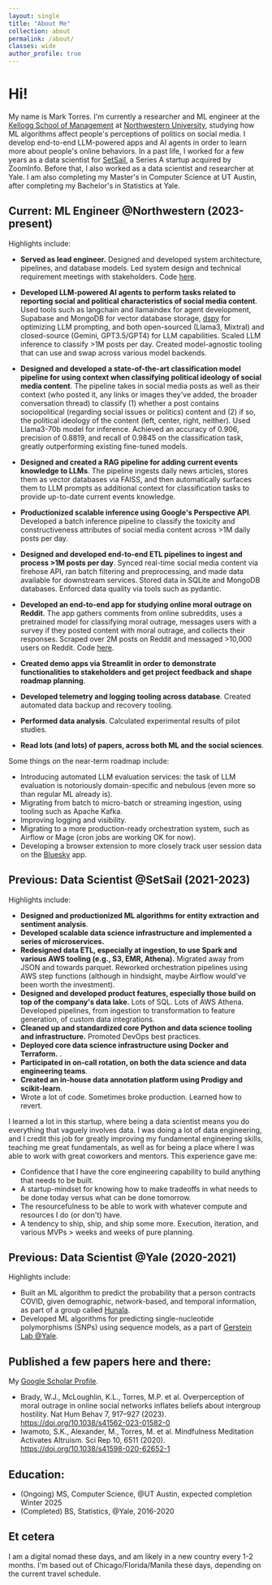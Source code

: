 ```yaml
---
layout: single
title: "About Me"
collection: about
permalink: /about/
classes: wide
author_profile: true
---
```


# Hi!
My name is Mark Torres. I'm currently a researcher and ML engineer at the [Kellogg School of Management](https://www.kellogg.northwestern.edu/) at [Northwestern University](https://www.northwestern.edu/), studying how ML algorithms affect people's perceptions of politics on social media. I develop end-to-end LLM-powered apps and AI agents in order to learn more about people's online behaviors. In a past life, I worked for a few years as a data scientist for [SetSail](https://www.setsail.co/), a Series A startup acquired by ZoomInfo. Before that, I also worked as a data scientist and researcher at Yale. I am also completing my Master's in Computer Science at UT Austin, after completing my Bachelor's in Statistics at Yale.

## Current: ML Engineer @Northwestern (2023-present)

Highlights include:
- **Served as lead engineer.** Designed and developed system architecture, pipelines, and database models. Led system design and technical requirement meetings with stakeholders. Code [here](https://github.com/METResearchGroup/bluesky-research).
- **Developed LLM-powered AI agents to perform tasks related to reporting social and political characteristics of social media content**. Used tools such as langchain and llamaindex for agent development, Supabase and MongoDB for vector database storage, [dspy](https://github.com/stanfordnlp/dspy) for optimizing LLM prompting, and both open-sourced (Llama3, Mixtral) and closed-source (Gemini, GPT3.5/GPT4) for LLM capabilities. Scaled LLM inference to classify >1M posts per day. Created model-agnostic tooling that can use and swap across various model backends.
- **Designed and developed a state-of-the-art classification model pipeline for using context when classifying political ideology of social media content**. The pipeline takes in social media posts as well as their context (who posted it, any links or images they've added, the broader conversation thread) to classify (1) whether a post contains sociopolitical (regarding social issues or politics) content and (2) if so, the political ideology of the content (left, center, right, neither). Used Llama3-70b model for inference. Achieved an accuracy of 0.906, precision of 0.8819, and recall of 0.9845 on the classification task, greatly outperforming existing fine-tuned models.
- **Designed and created a RAG pipeline for adding current events knowledge to LLMs**. The pipeline ingests daily news articles, stores them as vector databases via FAISS, and then automatically surfaces them to LLM prompts as additional context for classification tasks to provide up-to-date current events knowledge.
- **Productionized scalable inference using Google's Perspective API**. Developed a batch inference pipeline to classify the toxicity and constructiveness attributes of social media content across >1M daily posts per day.
- **Designed and developed end-to-end ETL pipelines to ingest and process >1M posts per day**. Synced real-time social media content via firehose API, ran batch filtering and preprocessing, and made data available for downstream services. Stored data in SQLite and MongoDB databases. Enforced data quality via tools such as pydantic.
- **Developed an end-to-end app for studying online moral outrage on Reddit**. The app gathers comments from online subreddits, uses a pretrained model for classifying moral outrage, messages users with a survey if they posted content with moral outrage, and collects their responses. Scraped over 2M posts on Reddit and messaged >10,000 users on Reddit. Code [here](https://github.com/mark-torres10/redditResearch).

- **Created demo apps via Streamlit in order to demonstrate functionalities to stakeholders and get project feedback and shape roadmap planning**.
- **Developed telemetry and logging tooling across database**. Created automated data backup and recovery tooling.
- **Performed data analysis**. Calculated experimental results of pilot studies.
- **Read lots (and lots) of papers, across both ML and the social sciences**.

Some things on the near-term roadmap include:
- Introducing automated LLM evaluation services: the task of LLM evaluation is notoriously domain-specific and nebulous (even more so than regular ML already is).
- Migrating from batch to micro-batch or streaming ingestion, using tooling such as Apache Kafka.
- Improving logging and visibility.
- Migrating to a more production-ready orchestration system, such as Airflow or Mage (cron jobs are working OK for now).
- Developing a browser extension to more closely track user session data on the [Bluesky](https://bsky.app/) app.

## Previous: Data Scientist @SetSail (2021-2023)

Highlights include:
- **Designed and productionized ML algorithms for entity extraction and sentiment analysis**.
- **Developed scalable data science infrastructure and implemented a series of microservices.**
- **Redesigned data ETL, especially at ingestion, to use Spark and various AWS tooling (e.g., S3, EMR, Athena).** Migrated away from JSON and towards parquet. Reworked orchestration pipelines using AWS step functions (although in hindsight, maybe Airflow would've been worth the investment).
- **Designed and developed product features, especially those build on top of the company's data lake.** Lots of SQL. Lots of AWS Athena. Developed pipelines, from ingestion to transformation to feature generation, of custom data integrations.
- **Cleaned up and standardized core Python and data science tooling and infrastructure.** Promoted DevOps best practices.
- **Deployed core data science infrastructure using Docker and Terraform.** .
- **Participated in on-call rotation, on both the data science and data engineering teams**.
- **Created an in-house data annotation platform using Prodigy and scikit-learn**.
- Wrote a lot of code. Sometimes broke production. Learned how to revert. 

I learned a lot in this startup, where being a data scientist means you do everything that vaguely involves data. I was doing a lot of data engineering, and I credit this job for greatly improving my fundamental engineering skills, teaching me great fundamentals, as well as for being a place where I was able to work with great coworkers and mentors. This experience gave me:
- Confidence that I have the core engineering capability to build anything that needs to be built.
- A startup-mindset for knowing how to make tradeoffs in what needs to be done today versus what can be done tomorrow.
- The resourcefulness to be able to work with whatever compute and resources I do (or don't) have.
- A tendency to ship, ship, and ship some more. Execution, iteration, and various MVPs > weeks and weeks of pure planning.

## Previous: Data Scientist @Yale (2020-2021)

Highlights include:
- Built an ML algorithm to predict the probability that a person contracts COVID, given demographic, network-based, and temporal information, as part of a group called [Hunala](https://news.yale.edu/2020/06/05/yale-app-hunala-aims-be-waze-coronavirus).
- Developed ML algorithms for predicting single-nucleotide polymorphisms (SNPs) using sequence models, as a part of [Gerstein Lab @Yale](https://gersteinlab.org/).

##  Published a few papers here and there:
My [Google Scholar Profile](https://scholar.google.com/citations?user=d7CzCRMAAAAJ&hl=en).
- Brady, W.J., McLoughlin, K.L., Torres, M.P. et al. Overperception of moral outrage in online social networks inflates beliefs about intergroup hostility. Nat Hum Behav 7, 917–927 (2023). https://doi.org/10.1038/s41562-023-01582-0
- Iwamoto, S.K., Alexander, M., Torres, M. et al. Mindfulness Meditation Activates Altruism. Sci Rep 10, 6511 (2020). https://doi.org/10.1038/s41598-020-62652-1

## Education:
- (Ongoing) MS, Computer Science, @UT Austin, expected completion Winter 2025
- (Completed) BS, Statistics, @Yale, 2016-2020

## Et cetera
I am a digital nomad these days, and am likely in a new country every 1-2 months. I'm based out of Chicago/Florida/Manila these days, depending on the current travel schedule.
